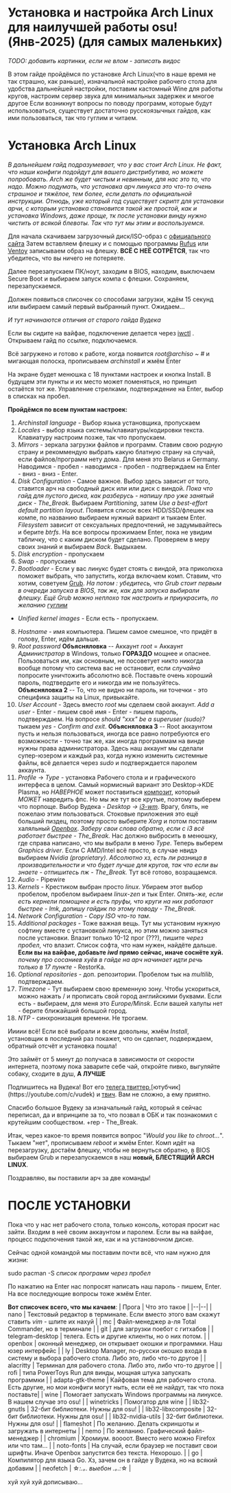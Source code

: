 # **Установка и настройка Arch Linux для наилучшей работы osu! (Янв-2025) (для самых маленьких)**

*TODO: добавить картинки, если не влом - записать видос*

В этом гайде пройдёмся по установке Arch Linux(что в наше время не так страшно, как раньше), изначальной настройке рабочего стола для удобства дальнейшей настройки, поставим кастомный Wine для работы кругов, настроим сервер звука для минимальных задержек и многое другое
Если возникнут вопросы по поводу программ, которые будут использоваться, существует достаточно русскоязычных гайдов, как ими пользоваться, так что гуглим и читаем.

# **Установка Arch Linux**

*В дальнейшем гайд подразумевает, что у вас стоит Arch Linux. Не факт, что наши конфиги подойдут для вашего дистрибутива, но можете попробовать. Arch же будет чистым и невинным, для нас это то, что надо.
Можно подумать, что установка арч линукса это что-то очень страшное и тяжёлое, тем более, если делать по официальной инструкции. Отнюдь, уже который год существует скрипт для установки арчи, с которым установка становится такой же простой, как и установка Windows, даже проще, тк после установки винду нужно чистить от всякой блевоты. Так что тут мы этим и воспользуемся.*

Для начала скачиваем загрузочный диск/ISO-образ с [официального сайта](https://archlinux.org/download/)
Затем вставляем флешку и с помощью программы [Rufus](https://rufus.ie/ru/) или [Ventoy](https://ventoy.net/en/index.html) записываем образ на флешку. **ВСЁ С НЕЁ СОТРЁТСЯ**, так что убедитесь, что вы ничего не потеряете.

Далее перезапускаем ПК/ноут, заходим в BIOS, находим, выключаем Secure Boot и выбираем запуск компа с флешки. Сохраняем, перезапускаемся.

Должен появиться списочек со способами загрузки, ждём 15 секунд или выбираем самый первый выбранный пункт. Ожидаем...

*И тут начинаются отличия от старого гайда Вудека*

Если вы сидите на вайфае, подключение делается через [iwctl](https://wiki.archlinux.org/title/Iwd_(%D0%A0%D1%83%D1%81%D1%81%D0%BA%D0%B8%D0%B9)#iwctl) . Открываем гайд по ссылке, подключаемся.

Всё загружено и готово к работе, когда появится *root@archiso ~ #* и мигающая полоска, прописываем *archinstall* и жмём Enter

На экране будет менюшка с 18 пунктами настроек и кнопка Install. В будущем эти пункты и их место может поменяться, но принцип остаётся тот же.
Управление стрелками, подтверждение на Enter, выбор в списках на пробел.

**Пройдёмся по всем пунктам настроек:**

1. *Archinstall language* - Выбор языка установщика, пропускаем
2. *Locales* - выбор языка системы/клавиатуры/кодировки текста.
	Клавиатуру настроим позже, так что пропускаем.
3. *Mirrors* - зеркала загрузки файлов и программ.
	Ставим свою родную страну и рекоммендую выбрать какую блатную страну на случай, если файлов/программ нету дома. Для меня это Belarus и Germany. Наводимся - пробел - наводимся - пробел - подтверждаем на Enter - вниз - вниз - Enter.
4. *Disk Configuration* - Самое важное. 
	Выбор здесь зависит от того, ставится арч на свободный диск или или диск с виндой. *Пока что гайд для пустого диска, как разберусь - напишу про уже занятый диск - The_Break.*
	Выбираем *Partitioning*, затем *Use a best-effort default partition layout*. Появится список всех HDD/SSD/флешек на компе, по названию выбираем нужный вариант и тыкаем Enter. *Filesystem* зависит от сексуальных предпочтений, не задумывайтесь и берите *btrfs*. На все вопросы прожимаем Enter, пока не увидим табличку, что с каким диском будет сделано. Проверяем в меру своих знаний и выбираем *Back*. Выдыхаем.
5. *Disk encryption* - пропускаем
6. *Swap* - пропускаем
7. *Bootloader* - Если у вас линукс будет стоять с виндой, эта приколюха поможет выбрать, что запустить, когда включаем комп. Ставим, что хотим, советуем [Grub](https://wiki.archlinux.org/title/GRUB_(%D0%A0%D1%83%D1%81%D1%81%D0%BA%D0%B8%D0%B9)).
*На потом : убедитесь, что Grub стоит первым в очереди запуска в BIOS, так же, как для запуска выбирали флешку. Ещё Grub можно неплохо так настроить и приукрасить, по желанию [гуглим](https://yandex.by/search/?text=grub+customizer&lr=157&src=suggest_B)*
- *Unified kernel images* - Если есть - пропускаем.
8. *Hostname* - имя компьютера. Пишем самое смешное, что придёт в голову, Enter, идём дальше.
9. *Root password*
	**Объясняловка** -- Аккаунт *root* = Аккаунт *Администратор* в Windows, только **ГОРАЗДО** мощнее и опаснее. Пользоваться им, как основным, не посоветует никто никогда вообще потому что система вас не остановит, если *случайно* попросите уничтожить абсолютно всё. Поставьте очень хороший пароль, подтвердите его и никогда им не пользуйтесь.
	**Объясняловка 2** -- То, что не видно ни пароль, ни точечки - это специфика защиты на Linux, привыкайте.
10. *User  Account* - Здесь вместо *root* мы сделаем свой аккаунт. *Add a user* - Enter - пишем своё имя - Enter - пишем пароль, подтверждаем. На вопросе *should "xxx" be a superuser (sudo)?* тыкаем *yes* - *Confirm and exit*.
	**Объясняловка 3** -- Root аккаунтом пусть и нельзя пользоваться, иногда все равно потребуются его возможности - точно так же, как иногда программам на винде нужны права администратора. Здесь наш аккаунт мы сделали супер-юзером и каждый раз, когда нужно изменить системные файлы, всё делается через *sudo* и подтверждается паролем аккаунта.
11. *Profile* -> *Type* - установка Рабочего стола и и графического интерфеса в целом. Самый нормисный вариант это Desktop->KDE Plasma, но *НАВЕРНОЕ* может поставиться [композит](https://wiki.archlinux.org/title/Xorg_(%D0%A0%D1%83%D1%81%D1%81%D0%BA%D0%B8%D0%B9)#%D0%9A%D0%BE%D0%BC%D0%BF%D0%BE%D0%B7%D0%B8%D1%82), который *МОЖЕТ* навредить фпс. Но мы же тут все крутые, поэтому выберем что порпоще.
	Выбор Вудека - *Desktop -> [i3-wm](https://wiki.archlinux.org/title/I3_(%D0%A0%D1%83%D1%81%D1%81%D0%BA%D0%B8%D0%B9))*. Врагу, блять, не пожелаю этим пользоваться. Стоковые приложения это ещё больший пиздец, поэтому просто выберите *Xorg* и потом поставим халяльный *[Openbox](https://wiki.archlinux.org/title/Openbox_(%D0%A0%D1%83%D1%81%D1%81%D0%BA%D0%B8%D0%B9))*. *Заберу свои слова обратно, если с i3 всё работает быстрее - The_Break.*
	Нас должно выбросить в менюшку, где справа написано, что мы выбрали в меню *Type*. Теперь выберем *Graphics driver*.
	Если С AMD/Intel всё просто, в случае нвидэ выбираем *Nvidia (proprietary)*. *Абсолютно хз, есть ли разница в производительности и что будет лучше для кругов, так что если вы знаете - отпишитесь пж - The_Break.*
	Тут всё готово, возращаемся.
12. *Audio* - Pipewire
13. *Kernels* - Крестиком выбран просто *linux*. Убираем этот выбор пробелом, пробелом выбираем *linux-zen* и тык Enter. *Опять-же, если есть кернели помощнее и есть пруфы, что круги на них работают быстрее - lmk, допишу гайдик по этому поводу - The_Break.*
14. *Network Configuration* - *Copy ISO что-то там*.
15. *Additional packages* - Тоже важная вещь. Тут мы установим нужную софтину вместе с установкой линукса, но этим можно заняться после установки. Влазит только 10-12 прог (???), пишите *через пробел*, что влазит. Список софта, что нам нужен, найдёте дальше.
	**Если вы на вайфае, добавьте *iwd* прямо сейчас, иначе соснёте хуй.**
*почему про сосаниев хуёв в гайде на арч начинает идти речь только в 17 пункте* - RestorKa.
17. *Optional repositories* - доп. репозитории. Пробелом тык на *multilib*, подтверждаем.
18. *Timezone* - Тут выбираем свою временную зону. Чтобы ускориться, можно нажать / и прописать свой город английскими буквами. Если есть - выбираем, для меня это *Europe/Minsk*. Если вашей халупы нет - берите ближайший большой город.
19. *NTP* - синхронизация времени. Не трогаем.

Иииии всё! Если всё выбрали и всем довольны, жмём *Install*, установщик в последний раз покажет, что он сделает, подверждаем, обратный отсчёт и установка пошла!
	
Это займёт от 5 минут до получаса в зависимости от скорости интернета, поэтому пока заварите себе чай, откройте пивко, выгуляйте собаку, сходите в душ, **А ЛУЧШЕ**

Подпишитесь на Вудека! Вот его [телега](https://t.me/vudekosu),[твиттер](https://twitter.com/vudek_),[ютубчик](https://youtube.com/c/vudek) и [твич](https://twitch.tv/vudek_). Вам не сложно, а ему приятно.

Спасибо большое Вудеку за изначальный гайд, который я сейчас переписал, да и впринципе за то, что позвал в ОБК и так познакомил с крутейшим сообществом. +rep - The_Break.

Итак, через какое-то время появится вопрос "*Would you like to chroot...*". Тыкаем "нет", прописываем *reboot* и жмём Enter. Комп идёт на перезагрузку, достаём флешку, чтобы не вернуться обратно, в BIOS выбираем Grub и перезапускаемся в наш **новый, БЛЕСТЯЩИЙ ARCH LINUX**.

Поздравляю, вы поставили арч за две команды!

# ПОСЛЕ УСТАНОВКИ

Пока что у нас нет рабочего стола, только консоль, которая просит нас зайти. Входим в неё своим аккаунтом и паролем. Если вы на вайфае, процесс подключения такой же, как и на установочном диске.

Сейчас одной командой мы поставим почти всё, что нам нужно для жизни:

sudo pacman -S *список программ через пробел*

По нажатию на Enter нас попросят написать наш пароль - пишем, Enter. На все последующие вопросы тоже жмём Enter.
  
  **Вот списочек всего, что мы качаем**:
| Прога | Что это такое |
|--|--|
| nano | Текстовый редактор в терминале. Если вместо этого вам скажут ставить *vim* - шлите их нахуй |
| mc | Файл-менеджер а-ля Total Commander, но в терминале |
| git | для загрузки поебот с гитхабов |
| telegram-desktop | телега. Есть и другие клиенты, но о них потом. |
| openbox | оконный менеджер, он открывает окошки и программки. Наш юзер интерфейс |
| ly | Desktop Manager, по-русски окошко входа в систему и выбора рабочего стола. Либо это, либо что-то другое |
| alacritty | Терминал для рабочего стола. Либо это, либо что-то другое |
| rofi | типа PowerToys Run для винды, мощная штука запускать программки |
| adapta-gtk-theme | Кайфовая тема для рабочего стола. Есть другие, но мои конфиги могут ныть, если её не найдут, так что пока поставьте|
| wine | Помогает запускать Windows программы на линуксе. В нашем случае это osu! |
| winetricks | Помогатор для wine |
| lib32-gnutls | 32-бит библиотеки. Нужны для osu! |
| lib32-libxcomposite | 32-бит библиотеки. Нужны для osu! |
| lib32-nvidia-utils | 32-бит библиотеки. Нужны для osu! |
| flameshot | По желанию. Делать скриншоты и загружать в интернеты |
| nemo | По желанию. Графический файл-менеджер |
| chromium | Хромиум. воооот. Вместо него можно Firefox или что там... |
| noto-fonts | На случай, если браузер не поставит свои шрифты. Иначе Openbox запустится без текста. Нехорошо. |
| go | Компилятор для языка Go. Хз, зачем он в гайде у Вудека, но на всякий добавим |
| neofetch | ☆*:.｡. *выебон* .｡.:*☆ |

хуй хуй хуй дописываю...